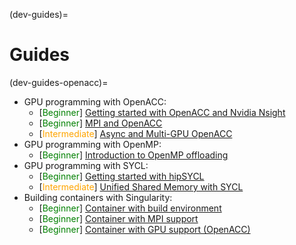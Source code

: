 (dev-guides)=
# Guides
(dev-guides-openacc)=
- GPU programming with OpenACC:
    - [<span style="color:green">Beginner</span>]
        [Getting started with OpenACC and Nvidia Nsight](guides/openacc.md)
    - [<span style="color:green">Beginner</span>]
        [MPI and OpenACC](guides/openacc_mpi.md)
    - [<span style="color:orange">Intermediate</span>]
        [Async and Multi-GPU OpenACC](guides/async_openacc.md)
- GPU programming with OpenMP:
    - [<span style="color:green">Beginner</span>]
        [Introduction to OpenMP offloading](guides/ompoffload.md)
- GPU programming with SYCL:
    - [<span style="color:green">Beginner</span>]
        [Getting started with hipSYCL](guides/hipsycl.md)
    - [<span style="color:orange">Intermediate</span>]
        [Unified Shared Memory with SYCL](guides/sycl_usm.md)
- Building containers with Singularity:
    - [<span style="color:green">Beginner</span>]
        [Container with build environment](guides/container_env.md)
    - [<span style="color:green">Beginner</span>]
        [Container with MPI support](guides/container_mpi.md)
    - [<span style="color:green">Beginner</span>]
        [Container with GPU support (OpenACC)](guides/container_openacc.md)
